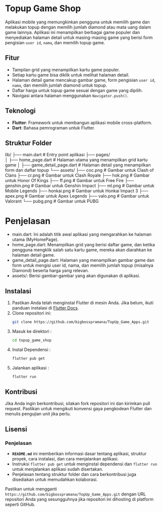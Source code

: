 # Topup Game Shop

Aplikasi mobile yang memungkinkan pengguna untuk memilih game dan melakukan topup dengan memilih jumlah diamond atau mata uang dalam game lainnya. Aplikasi ini menampilkan berbagai game populer dan menyediakan halaman detail untuk masing-masing game yang berisi form pengisian `user id`, `nama`, dan memilih topup game.

## Fitur

- Tampilan grid yang menampilkan kartu game populer.
- Setiap kartu game bisa diklik untuk melihat halaman detail.
- Halaman detail game mencakup gambar game, form pengisian `user id`, `nama`, dan memilih jumlah diamond untuk topup.
- Daftar harga untuk topup game sesuai dengan game yang dipilih.
- Navigasi antara halaman menggunakan `Navigator.push()`.

## Teknologi

- **Flutter**: Framework untuk membangun aplikasi mobile cross-platform.
- **Dart**: Bahasa pemrograman untuk Flutter.

## Struktur Folder
lib/
├── main.dart                # Entry point aplikasi
├── pages/                   
│   ├── home_page.dart       # Halaman utama yang menampilkan grid kartu game
│   ├── game_detail_page.dart # Halaman detail yang menampilkan form dan daftar topup
└── assets/
    ├── coc.png              # Gambar untuk Clash of Clans
    ├── cr.png               # Gambar untuk Clash Royale
    ├── hok.png              # Gambar untuk Honor Of Kings
    ├── ff.png               # Gambar untuk Free Fire
    ├── genshin.png          # Gambar untuk Genshin Impact
    ├── ml.png               # Gambar untuk Mobile Legends
    ├── honkai.png           # Gambar untuk Honkai Impact 3
    ├── apex.png             # Gambar untuk Apex Legends
    ├── valo.png             # Gambar untuk Valorant
    └── pubg.png             # Gambar untuk PUBG

# Penjelasan
 - main.dart: Ini adalah titik awal aplikasi yang mengarahkan ke halaman utama (MyHomePage).
 - home_page.dart: Menampilkan grid yang berisi daftar game, dan ketika pengguna mengklik salah satu kartu game, mereka akan diarahkan  ke halaman detail game.
 - game_detail_page.dart: Halaman yang menampilkan gambar game dan form untuk mengisi user id, nama, dan memilih jumlah topup (misalnya Diamond) beserta harga yang relevan.
 - assets/: Berisi gambar-gambar yang akan digunakan di aplikasi.


## Instalasi

1. Pastikan Anda telah menginstal Flutter di mesin Anda. Jika belum, ikuti panduan instalasi di [Flutter Docs](https://flutter.dev/docs/get-started/install).
2. Clone repositori ini:
   ```bash
   git clone https://github.com/bigbosspramana/TopUp_Game_Apps.git
3. Masuk ke direktori :
   ```bash
   cd topup_game_shop
4. Instal Dependensi :
   ```bash
   flutter pub get
5. Jalankan aplikasi :
   ```bash
   flutter run

## Kontribusi

Jika Anda ingin berkontribusi, silakan fork repositori ini dan kirimkan pull request. Pastikan untuk mengikuti konvensi gaya pengkodean Flutter dan menulis pengujian unit jika perlu.

## Lisensi

### Penjelasan

- **`README.md`** ini memberikan informasi dasar tentang aplikasi, struktur proyek, cara instalasi, dan cara menjalankan aplikasi.
- Instruksi `flutter pub get` untuk menginstal dependensi dan `flutter run` untuk menjalankan aplikasi sudah disertakan.
- Penjelasan tentang struktur folder dan cara berkontribusi juga disediakan untuk memudahkan kolaborasi.

Pastikan untuk mengganti `https://github.com/bigbosspramana/TopUp_Game_Apps.git` dengan URL repositori Anda yang sesungguhnya jika repositori ini dihosting di platform seperti GitHub.
